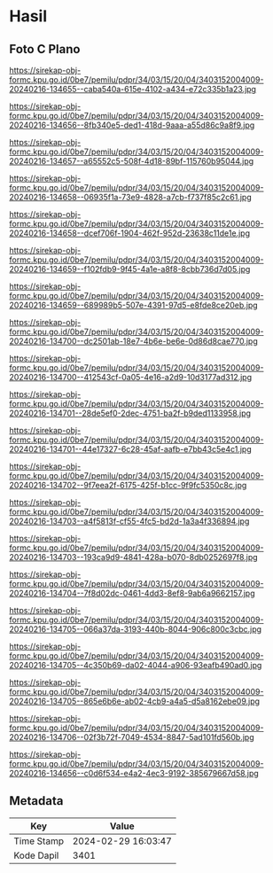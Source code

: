 # Hasil

## Foto C Plano

https://sirekap-obj-formc.kpu.go.id/0be7/pemilu/pdpr/34/03/15/20/04/3403152004009-20240216-134655--caba540a-615e-4102-a434-e72c335b1a23.jpg

https://sirekap-obj-formc.kpu.go.id/0be7/pemilu/pdpr/34/03/15/20/04/3403152004009-20240216-134656--8fb340e5-ded1-418d-9aaa-a55d86c9a8f9.jpg

https://sirekap-obj-formc.kpu.go.id/0be7/pemilu/pdpr/34/03/15/20/04/3403152004009-20240216-134657--a65552c5-508f-4d18-89bf-115760b95044.jpg

https://sirekap-obj-formc.kpu.go.id/0be7/pemilu/pdpr/34/03/15/20/04/3403152004009-20240216-134658--06935f1a-73e9-4828-a7cb-f737f85c2c61.jpg

https://sirekap-obj-formc.kpu.go.id/0be7/pemilu/pdpr/34/03/15/20/04/3403152004009-20240216-134658--dcef706f-1904-462f-952d-23638c11de1e.jpg

https://sirekap-obj-formc.kpu.go.id/0be7/pemilu/pdpr/34/03/15/20/04/3403152004009-20240216-134659--f102fdb9-9f45-4a1e-a8f8-8cbb736d7d05.jpg

https://sirekap-obj-formc.kpu.go.id/0be7/pemilu/pdpr/34/03/15/20/04/3403152004009-20240216-134659--689989b5-507e-4391-97d5-e8fde8ce20eb.jpg

https://sirekap-obj-formc.kpu.go.id/0be7/pemilu/pdpr/34/03/15/20/04/3403152004009-20240216-134700--dc2501ab-18e7-4b6e-be6e-0d86d8cae770.jpg

https://sirekap-obj-formc.kpu.go.id/0be7/pemilu/pdpr/34/03/15/20/04/3403152004009-20240216-134700--412543cf-0a05-4e16-a2d9-10d3177ad312.jpg

https://sirekap-obj-formc.kpu.go.id/0be7/pemilu/pdpr/34/03/15/20/04/3403152004009-20240216-134701--28de5ef0-2dec-4751-ba2f-b9ded1133958.jpg

https://sirekap-obj-formc.kpu.go.id/0be7/pemilu/pdpr/34/03/15/20/04/3403152004009-20240216-134701--44e17327-6c28-45af-aafb-e7bb43c5e4c1.jpg

https://sirekap-obj-formc.kpu.go.id/0be7/pemilu/pdpr/34/03/15/20/04/3403152004009-20240216-134702--9f7eea2f-6175-425f-b1cc-9f9fc5350c8c.jpg

https://sirekap-obj-formc.kpu.go.id/0be7/pemilu/pdpr/34/03/15/20/04/3403152004009-20240216-134703--a4f5813f-cf55-4fc5-bd2d-1a3a4f336894.jpg

https://sirekap-obj-formc.kpu.go.id/0be7/pemilu/pdpr/34/03/15/20/04/3403152004009-20240216-134703--193ca9d9-4841-428a-b070-8db0252697f8.jpg

https://sirekap-obj-formc.kpu.go.id/0be7/pemilu/pdpr/34/03/15/20/04/3403152004009-20240216-134704--7f8d02dc-0461-4dd3-8ef8-9ab6a9662157.jpg

https://sirekap-obj-formc.kpu.go.id/0be7/pemilu/pdpr/34/03/15/20/04/3403152004009-20240216-134705--066a37da-3193-440b-8044-906c800c3cbc.jpg

https://sirekap-obj-formc.kpu.go.id/0be7/pemilu/pdpr/34/03/15/20/04/3403152004009-20240216-134705--4c350b69-da02-4044-a906-93eafb490ad0.jpg

https://sirekap-obj-formc.kpu.go.id/0be7/pemilu/pdpr/34/03/15/20/04/3403152004009-20240216-134705--865e6b6e-ab02-4cb9-a4a5-d5a8162ebe09.jpg

https://sirekap-obj-formc.kpu.go.id/0be7/pemilu/pdpr/34/03/15/20/04/3403152004009-20240216-134706--02f3b72f-7049-4534-8847-5ad101fd560b.jpg

https://sirekap-obj-formc.kpu.go.id/0be7/pemilu/pdpr/34/03/15/20/04/3403152004009-20240216-134656--c0d6f534-e4a2-4ec3-9192-385679667d58.jpg


## Metadata

| Key        | Value               |
| ---------- | ------------------- |
| Time Stamp | 2024-02-29 16:03:47 |
| Kode Dapil | 3401                |



